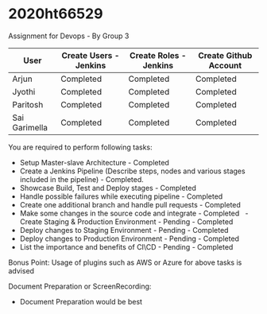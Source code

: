 # 2020ht66529

Assignment for Devops - By Group 3

| User  | Create Users - Jenkins  |  Create Roles - Jenkins | Create Github Account  |
|---|---|---|---|
|  Arjun  |  Completed | Completed  |Completed   |
| Jyothi  | Completed  | Completed  |  Completed |
| Paritosh  | Completed  | Completed  | Completed  |
| Sai Garimella  | Completed  | Completed  | Completed  |

You are required to perform following tasks:

  - Setup Master-slave Architecture - Completed 
  - Create a Jenkins Pipeline (Describe steps, nodes and various stages included in the pipeline) - Completed.
  - Showcase Build, Test and Deploy stages - Completed
  - Handle possible failures while executing pipeline - Completed
  - Create one additional branch and handle pull requests - Completed
  - Make some changes in the source code and integrate - Completed
  - Create Staging & Production Environment - Pending - Completed
  - Deploy changes to Staging Environment - Pending - Completed
  - Deploy changes to Production Environment - Pending - Completed
  - List the importance and benefits of CI\CD - Pending - Completed

Bonus Point: Usage of plugins such as AWS or Azure for above tasks is advised

Document Preparation or ScreenRecording:
   - Document Preparation would be best



